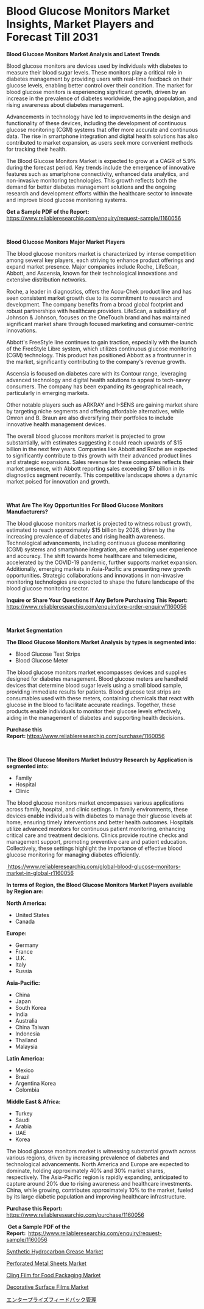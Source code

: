 <p><h1>Blood Glucose Monitors Market Insights, Market Players and Forecast Till 2031</h1></p><p><strong>Blood Glucose Monitors Market Analysis and Latest Trends</strong></p>
<p><p>Blood glucose monitors are devices used by individuals with diabetes to measure their blood sugar levels. These monitors play a critical role in diabetes management by providing users with real-time feedback on their glucose levels, enabling better control over their condition. The market for blood glucose monitors is experiencing significant growth, driven by an increase in the prevalence of diabetes worldwide, the aging population, and rising awareness about diabetes management.</p><p>Advancements in technology have led to improvements in the design and functionality of these devices, including the development of continuous glucose monitoring (CGM) systems that offer more accurate and continuous data. The rise in smartphone integration and digital health solutions has also contributed to market expansion, as users seek more convenient methods for tracking their health.</p><p>The Blood Glucose Monitors Market is expected to grow at a CAGR of 5.9% during the forecast period. Key trends include the emergence of innovative features such as smartphone connectivity, enhanced data analytics, and non-invasive monitoring technologies. This growth reflects both the demand for better diabetes management solutions and the ongoing research and development efforts within the healthcare sector to innovate and improve blood glucose monitoring systems.</p></p>
<p><strong>Get a Sample PDF of the Report:&nbsp;</strong> <a href="https://www.reliableresearchiq.com/enquiry/request-sample/1160056">https://www.reliableresearchiq.com/enquiry/request-sample/1160056</a></p>
<p>&nbsp;</p>
<p><strong>Blood Glucose Monitors Major Market Players</strong></p>
<p><p>The blood glucose monitors market is characterized by intense competition among several key players, each striving to enhance product offerings and expand market presence. Major companies include Roche, LifeScan, Abbott, and Ascensia, known for their technological innovations and extensive distribution networks.</p><p>Roche, a leader in diagnostics, offers the Accu-Chek product line and has seen consistent market growth due to its commitment to research and development. The company benefits from a broad global footprint and robust partnerships with healthcare providers. LifeScan, a subsidiary of Johnson & Johnson, focuses on the OneTouch brand and has maintained significant market share through focused marketing and consumer-centric innovations.</p><p>Abbott's FreeStyle line continues to gain traction, especially with the launch of the FreeStyle Libre system, which utilizes continuous glucose monitoring (CGM) technology. This product has positioned Abbott as a frontrunner in the market, significantly contributing to the company's revenue growth.</p><p>Ascensia is focused on diabetes care with its Contour range, leveraging advanced technology and digital health solutions to appeal to tech-savvy consumers. The company has been expanding its geographical reach, particularly in emerging markets.</p><p>Other notable players such as ARKRAY and I-SENS are gaining market share by targeting niche segments and offering affordable alternatives, while Omron and B. Braun are also diversifying their portfolios to include innovative health management devices.</p><p>The overall blood glucose monitors market is projected to grow substantially, with estimates suggesting it could reach upwards of $15 billion in the next few years. Companies like Abbott and Roche are expected to significantly contribute to this growth with their advanced product lines and strategic expansions. Sales revenue for these companies reflects their market presence, with Abbott reporting sales exceeding $7 billion in its diagnostics segment recently. This competitive landscape shows a dynamic market poised for innovation and growth.</p></p>
<p>&nbsp;</p>
<p><strong>What Are The Key Opportunities For Blood Glucose Monitors Manufacturers?</strong></p>
<p><p>The blood glucose monitors market is projected to witness robust growth, estimated to reach approximately $15 billion by 2026, driven by the increasing prevalence of diabetes and rising health awareness. Technological advancements, including continuous glucose monitoring (CGM) systems and smartphone integration, are enhancing user experience and accuracy. The shift towards home healthcare and telemedicine, accelerated by the COVID-19 pandemic, further supports market expansion. Additionally, emerging markets in Asia-Pacific are presenting new growth opportunities. Strategic collaborations and innovations in non-invasive monitoring technologies are expected to shape the future landscape of the blood glucose monitoring sector.</p></p>
<p><strong>Inquire or Share Your Questions If Any Before Purchasing This Report:</strong> <a href="https://www.reliableresearchiq.com/enquiry/pre-order-enquiry/1160056">https://www.reliableresearchiq.com/enquiry/pre-order-enquiry/1160056</a></p>
<p>&nbsp;</p>
<p><strong>Market Segmentation</strong></p>
<p><strong>The Blood Glucose Monitors Market Analysis by types is segmented into:</strong></p>
<p><ul><li>Blood Glucose Test Strips</li><li>Blood Glucose Meter</li></ul></p>
<p><p>The blood glucose monitors market encompasses devices and supplies designed for diabetes management. Blood glucose meters are handheld devices that determine blood sugar levels using a small blood sample, providing immediate results for patients. Blood glucose test strips are consumables used with these meters, containing chemicals that react with glucose in the blood to facilitate accurate readings. Together, these products enable individuals to monitor their glucose levels effectively, aiding in the management of diabetes and supporting health decisions.</p></p>
<p><strong>Purchase this Report:&nbsp;</strong><a href="https://www.reliableresearchiq.com/purchase/1160056">https://www.reliableresearchiq.com/purchase/1160056</a></p>
<p>&nbsp;</p>
<p><strong>The Blood Glucose Monitors Market Industry Research by Application is segmented into:</strong></p>
<p><ul><li>Family</li><li>Hospital</li><li>Clinic</li></ul></p>
<p><p>The blood glucose monitors market encompasses various applications across family, hospital, and clinic settings. In family environments, these devices enable individuals with diabetes to manage their glucose levels at home, ensuring timely interventions and better health outcomes. Hospitals utilize advanced monitors for continuous patient monitoring, enhancing critical care and treatment decisions. Clinics provide routine checks and management support, promoting preventive care and patient education. Collectively, these settings highlight the importance of effective blood glucose monitoring for managing diabetes efficiently.</p></p>
<p><a href="https://www.reliableresearchiq.com/global-blood-glucose-monitors-market-in-global-r1160056">&nbsp;https://www.reliableresearchiq.com/global-blood-glucose-monitors-market-in-global-r1160056</a></p>
<p><strong>In terms of Region, the Blood Glucose Monitors Market Players available by Region are:</strong></p>
<p>
    <p> <strong> North America: </strong>
        <ul>
            <li>United States</li>
            <li>Canada</li>
        </ul>
        </p> 
    <p> <strong> Europe: </strong>
        <ul>
            <li>Germany</li>
            <li>France</li>
            <li>U.K.</li>
            <li>Italy</li>
            <li>Russia</li>
        </ul>
        </p> 
    <p> <strong> Asia-Pacific: </strong>
        <ul>
            <li>China</li>
            <li>Japan</li>
            <li>South Korea</li>
            <li>India</li>
            <li>Australia</li>
            <li>China Taiwan</li>
            <li>Indonesia</li>
            <li>Thailand</li>
            <li>Malaysia</li>
        </ul>
        </p> 
    <p> <strong> Latin America: </strong>
        <ul>
            <li>Mexico</li>
            <li>Brazil</li>
            <li>Argentina Korea</li>
            <li>Colombia</li>
        </ul>
        </p> 
    <p> <strong> Middle East & Africa: </strong>
        <ul>
            <li>Turkey</li>
            <li>Saudi</li>
            <li>Arabia</li>
            <li>UAE</li>
            <li>Korea</li>
        </ul>
    </p>
    </p>
<p><p>The blood glucose monitors market is witnessing substantial growth across various regions, driven by increasing prevalence of diabetes and technological advancements. North America and Europe are expected to dominate, holding approximately 40% and 30% market shares, respectively. The Asia-Pacific region is rapidly expanding, anticipated to capture around 20% due to rising awareness and healthcare investments. China, while growing, contributes approximately 10% to the market, fueled by its large diabetic population and improving healthcare infrastructure.</p></p>
<p><strong>Purchase this Report: </strong><a href="https://www.reliableresearchiq.com/purchase/1160056">https://www.reliableresearchiq.com/purchase/1160056</a></p>
<p>&nbsp;<strong>Get a Sample PDF of the Report:&nbsp;&nbsp;</strong><a href="https://www.reliableresearchiq.com/enquiry/request-sample/1160056">https://www.reliableresearchiq.com/enquiry/request-sample/1160056</a></p>
<p><strong></strong></p>
<p><p><a href="https://issuu.com/reportprime-2/docs/synthetic-hydrocarbon-grease-market_ac19506400b25a">Synthetic Hydrocarbon Grease Market</a></p><p><a href="https://www.linkedin.com/pulse/what-influencing-future-perforated-metal-sheets-market-insights-abf5f?trackingId=Q90pOTBKR8S5T%2FsnYKtjhw%3D%3D">Perforated Metal Sheets Market</a></p><p><a href="https://issuu.com/reportprime-2/docs/cling-film-for-food-packaging-marke_ffbed8072059b2">Cling Film for Food Packaging Market</a></p><p><a href="https://www.linkedin.com/pulse/strategic-market-insights-navigating-global-decorative-surface-w7hkf?trackingId=Grs13RKARbyzOdC5vbB0rQ%3D%3D">Decorative Surface Films Market</a></p><p><a href="https://medium.com/@nigelb1974/%E3%82%B0%E3%83%AD%E3%83%BC%E3%83%90%E3%83%AB%E3%82%A8%E3%83%B3%E3%82%BF%E3%83%BC%E3%83%97%E3%83%A9%E3%82%A4%E3%82%BA%E3%83%95%E3%82%A3%E3%83%BC%E3%83%89%E3%83%90%E3%83%83%E3%82%AF%E7%AE%A1%E7%90%86%E5%B8%82%E5%A0%B4%E3%81%AE%E7%8A%B6%E6%B3%81-%E4%BB%8A%E5%BE%8C%E3%81%AE%E3%83%88%E3%83%AC%E3%83%B3%E3%83%89%E3%81%A8%E5%B8%82%E5%A0%B4%E6%88%A6%E7%95%A5%E4%BA%88%E6%B8%AC-2024-2031-69c461d25681">エンタープライズフィードバック管理</a></p></p>